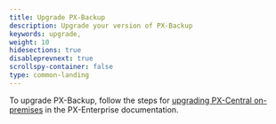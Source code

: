 ```yaml
---
title: Upgrade PX-Backup
description: Upgrade your version of PX-Backup
keywords: upgrade, 
weight: 10
hidesections: true
disableprevnext: true
scrollspy-container: false
type: common-landing
---
```


To upgrade PX-Backup, follow the steps for [upgrading PX-Central on-premises](https://docs.portworx.com/portworx-install-with-kubernetes/operate-and-maintain-on-kubernetes/pxcentral-onprem/upgrade/) in the PX-Enterprise documentation.